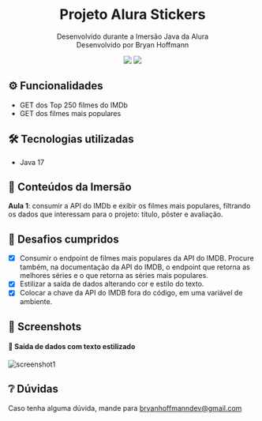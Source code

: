 

<div align="center">
  <h1>Projeto Alura Stickers</h1>
  <p>Desenvolvido durante a Imersão Java da Alura<br>
  Desenvolvido por Bryan Hoffmann</p>
  
<img src="https://img.shields.io/github/last-commit/bryanrho/alura-stickers">
<img src="https://img.shields.io/github/issues/bryanrho/alura-stickers">
</div>

## ⚙️ Funcionalidades 
- GET dos Top 250 filmes do IMDb
- GET dos filmes mais populares

## 🛠️ Tecnologias utilizadas
- Java 17

## 📒 Conteúdos da Imersão 
**Aula 1**: consumir a API do IMDb e exibir os filmes mais populares, filtrando os dados que interessam para o projeto: título, pôster e avaliação.


## 🎯 Desafios cumpridos
  - [X] Consumir o endpoint de filmes mais populares da API do IMDB. Procure também, na documentação da API do IMDB, o endpoint que retorna as melhores séries e o que retorna as séries mais populares.
  - [X] Estilizar a saída de dados alterando cor e estilo do texto.
  - [X] Colocar a chave da API do IMDB fora do código, em uma variável de ambiente.

## 📸 Screenshots
####  📌 Saída de dados com texto estilizado
![screenshot1](https://user-images.githubusercontent.com/86072236/228038421-54e7fff2-2d1b-4d31-a285-56023fd3bd41.jpg)

## ❔ Dúvidas
Caso tenha alguma dúvida, mande para bryanhoffmanndev@gmail.com
